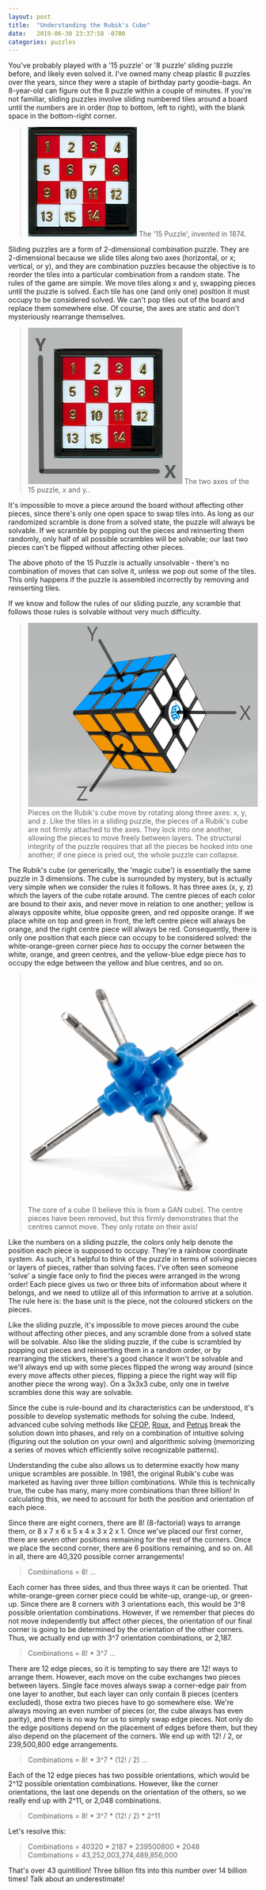```yaml
---
layout: post
title:  "Understanding the Rubik's Cube"
date:   2019-06-30 23:37:58 -0700
categories: puzzles
---
```

You've probably played with a '15 puzzle' or '8 puzzle' sliding puzzle before, and likely even solved it. I've owned many cheap plastic 8 puzzles over the years, since they were a staple of birthday party goodie-bags. An 8-year-old can figure out the 8 puzzle within a couple of minutes. If you're not familiar, sliding puzzles involve sliding numbered tiles around a board until the numbers are in order (top to bottom, left to right), with the blank space in the bottom-right corner.

> ![15 Puzzle](/assets/slidingpuzzle.jpg "15 Puzzle")
> The '15 Puzzle', invented in 1874.

Sliding puzzles are a form of 2-dimensional combination puzzle. They are 2-dimensional because we slide tiles along two axes (horizontal, or x; vertical, or y), and they are combination puzzles because the objective is to reorder the tiles into a particular combination from a random state. The rules of the game are simple. We move tiles along x and y, swapping pieces until the puzzle is solved. Each tile has one (and only one) position it must occupy to be considered solved. We can't pop tiles out of the board and replace them somewhere else. Of course, the axes are static and don't mysteriously rearrange themselves.

> ![15 Puzzle](/assets/15puzzle-axes.jpg "15 Puzzle")
> The two axes of the 15 puzzle, x and y..

It's impossible to move a piece around the board without affecting other pieces, since there's only one open space to swap tiles into. As long as our randomized scramble is done from a solved state, the puzzle will always be solvable. If we scramble by popping out the pieces and reinserting them randomly, only half of all possible scrambles will be solvable; our last two pieces can't be flipped without affecting other pieces.

The above photo of the 15 Puzzle is actually unsolvable - there's no combination of moves that can solve it, unless we pop out some of the tiles. This only happens if the puzzle is assembled incorrectly by removing and reinserting tiles.

If we know and follow the rules of our sliding puzzle, any scramble that follows those rules is solvable without very much difficulty.

> ![Cube Axes](/assets/rubiks-axes.jpg "Cube Axes")
> Pieces on the Rubik's cube move by rotating along three axes: x, y, and z. Like the tiles in a sliding puzzle, the pieces of a Rubik's cube are not firmly attached to the axes. They lock into one another, allowing the pieces to move freely between layers. The structural integrity of the puzzle requires that all the pieces be hooked into one another; if one piece is pried out, the whole puzzle can collapse.

The Rubik's cube (or generically, the 'magic cube') is essentially the same puzzle in 3 dimensions. The cube is surrounded by mystery, but is actually very simple when we consider the rules it follows. It has three axes (x, y, z) which the layers of the cube rotate around. The centre pieces of each color are bound to their axis, and never move in relation to one another; yellow is always opposite white, blue opposite green, and red opposite orange. If we place white on top and green in front, the left centre piece will always be orange, and the right centre piece will always be red. Consequently, there is only one position that each piece can occupy to be considered solved: the white-orange-green corner piece _has_ to occupy the corner between the white, orange, and green centres, and the yellow-blue edge piece _has_ to occupy the edge between the yellow and blue centres, and so on.

> ![Cube Core](/assets/cubecore.png "Cube Core")
> The core of a cube (I believe this is from a GAN cube). The centre pieces have been removed, but this firmly demonstrates that the centres cannot move. They only rotate on their axis!

Like the numbers on a sliding puzzle, the colors only help denote the position each piece is supposed to occupy. They're a rainbow coordinate system. As such, it's helpful to think of the puzzle in terms of solving pieces or layers of pieces, rather than solving faces. I've often seen someone 'solve' a single face only to find the pieces were arranged in the wrong order! Each piece gives us two or three bits of information about where it belongs, and we need to utilize all of this information to arrive at a solution. The rule here is: the base unit is the piece, not the coloured stickers on the pieces.

Like the sliding puzzle, it's impossible to move pieces around the cube without affecting other pieces, and any scramble done from a solved state will be solvable. Also like the sliding puzzle, if the cube is scrambled by popping out pieces and reinserting them in a random order, or by rearranging the stickers, there's a good chance it won't be solvable and we'll always end up with some pieces flipped the wrong way around (since every move affects other pieces, flipping a piece the right way will flip another piece the wrong way). On a 3x3x3 cube, only one in twelve scrambles done this way are solvable.

Since the cube is rule-bound and its characteristics can be understood, it's possible to develop systematic methods for solving the cube. Indeed, advanced cube solving methods like [CFOP](https://www.speedsolving.com/wiki/index.php/CFOP_method), [Roux](https://www.speedsolving.com/wiki/index.php/Roux_method), and [Petrus](https://www.speedsolving.com/wiki/index.php/Petrus_Method) break the solution down into phases, and rely on a combination of intuitive solving (figuring out the solution on your own) and algorithmic solving (memorizing a series of moves which efficiently solve recognizable patterns).

Understanding the cube also allows us to determine exactly how many unique scrambles are possible. In 1981, the original Rubik's cube was marketed as having over three billion combinations. While this is technically true, the cube has many, many more combinations than three billion! In calculating this, we need to account for both the position and orientation of each piece.

Since there are eight corners, there are 8! (8-factorial) ways to arrange them, or 8 x 7 x 6 x 5 x 4 x 3 x 2 x 1. Once we've placed our first corner, there are seven other positions remaining for the rest of the corners. Once we place the second corner, there are 6 positions remaining, and so on. All in all, there are 40,320 possible corner arrangements!

> Combinations = 8! ...

Each corner has three sides, and thus three ways it can be oriented. That white-orange-green corner piece could be white-up, orange-up, or green-up. Since there are 8 corners with 3 orientations each, this would be 3^8 possible orientation combinations. However, if we remember that pieces do not move independently but affect other pieces, the orientation of our final corner is going to be determined by the orientation of the other corners. Thus, we actually end up with 3^7 orientation combinations, or 2,187.

> Combinations = 8! * 3^7 ...

There are 12 edge pieces, so it is tempting to say there are 12! ways to arrange them. However, each move on the cube exchanges two pieces between layers. Single face moves always swap a corner-edge pair from one layer to another, but each layer can only contain 8 pieces (centers excluded), those extra two pieces have to go somewhere else. We're always moving an even number of pieces (or, the cube always has even parity), and there is no way for us to simply swap edge pieces. Not only do the edge positions depend on the placement of edges before them, but they also depend on the placement of the corners. We end up with 12! / 2, or 239,500,800 edge arrangements.

> Combinations = 8! * 3^7 * (12! / 2) ...

Each of the 12 edge pieces has two possible orientations, which would be 2^12 possible orientation combinations. However, like the corner orientations, the last one depends on the orientation of the others, so we really end up with 2^11, or 2,048 combinations.

> Combinations = 8! * 3^7 * (12! / 2) * 2^11

Let's resolve this:

> Combinations = 40320 * 2187 * 239500800 * 2048  
> Combinations = 43,252,003,274,489,856,000

That's over 43 quintillion! Three billion fits into this number over 14 billion times! Talk about an underestimate!
